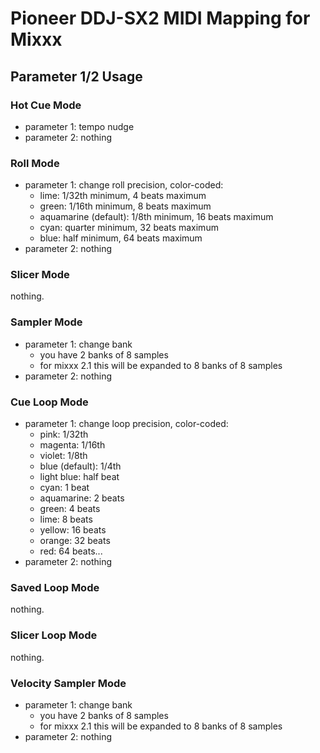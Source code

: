 # Pioneer DDJ-SX2 MIDI Mapping for Mixxx

## Parameter 1/2 Usage

### Hot Cue Mode

- parameter 1: tempo nudge
- parameter 2: nothing

### Roll Mode

- parameter 1: change roll precision, color-coded:
  - lime: 1/32th minimum, 4 beats maximum
  - green: 1/16th minimum, 8 beats maximum
  - aquamarine (default): 1/8th minimum, 16 beats maximum
  - cyan: quarter minimum, 32 beats maximum
  - blue: half minimum, 64 beats maximum
- parameter 2: nothing

### Slicer Mode

nothing.

### Sampler Mode

- parameter 1: change bank
  - you have 2 banks of 8 samples
  - for mixxx 2.1 this will be expanded to 8 banks of 8 samples
- parameter 2: nothing

### Cue Loop Mode

- parameter 1: change loop precision, color-coded:
  - pink: 1/32th
  - magenta: 1/16th
  - violet: 1/8th
  - blue (default): 1/4th
  - light blue: half beat
  - cyan: 1 beat
  - aquamarine: 2 beats
  - green: 4 beats
  - lime: 8 beats
  - yellow: 16 beats
  - orange: 32 beats
  - red: 64 beats...
- parameter 2: nothing

### Saved Loop Mode

nothing.

### Slicer Loop Mode

nothing.

### Velocity Sampler Mode

- parameter 1: change bank
  - you have 2 banks of 8 samples
  - for mixxx 2.1 this will be expanded to 8 banks of 8 samples
- parameter 2: nothing
